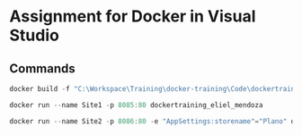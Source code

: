 # Assignment for Docker in Visual Studio

## Commands

```powershell
docker build -f "C:\Workspace\Training\docker-training\Code\dockertraining_eliel_mendoza\Dockerfile" --force-rm -t dockertraining_eliel_mendoza  "C:\Workspace\Training\docker-training\Code" 

docker run --name Site1 -p 8085:80 dockertraining_eliel_mendoza

docker run --name Site2 -p 8086:80 -e "AppSettings:storename"="Plano" dockertraining_eliel_mendoza
```



